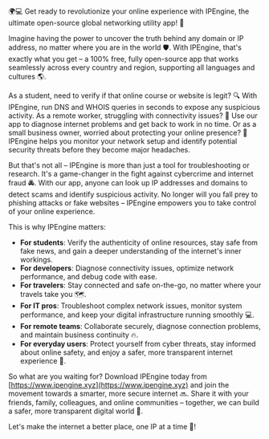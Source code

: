 🌍💻 Get ready to revolutionize your online experience with IPEngine, the ultimate open-source global networking utility app! 🚀

Imagine having the power to uncover the truth behind any domain or IP address, no matter where you are in the world 🛡️. With IPEngine, that's exactly what you get – a 100% free, fully open-source app that works seamlessly across every country and region, supporting all languages and cultures 🌎.

As a student, need to verify if that online course or website is legit? 🔍 With IPEngine, run DNS and WHOIS queries in seconds to expose any suspicious activity. As a remote worker, struggling with connectivity issues? 📡 Use our app to diagnose internet problems and get back to work in no time. Or as a small business owner, worried about protecting your online presence? 💸 IPEngine helps you monitor your network setup and identify potential security threats before they become major headaches.

But that's not all – IPEngine is more than just a tool for troubleshooting or research. It's a game-changer in the fight against cybercrime and internet fraud 🚔. With our app, anyone can look up IP addresses and domains to detect scams and identify suspicious activity. No longer will you fall prey to phishing attacks or fake websites – IPEngine empowers you to take control of your online experience.

This is why IPEngine matters:

* **For students**: Verify the authenticity of online resources, stay safe from fake news, and gain a deeper understanding of the internet's inner workings.
* **For developers**: Diagnose connectivity issues, optimize network performance, and debug code with ease.
* **For travelers**: Stay connected and safe on-the-go, no matter where your travels take you 🗺️.
* **For IT pros**: Troubleshoot complex network issues, monitor system performance, and keep your digital infrastructure running smoothly 💻.
* **For remote teams**: Collaborate securely, diagnose connection problems, and maintain business continuity 🔥.
* **For everyday users**: Protect yourself from cyber threats, stay informed about online safety, and enjoy a safer, more transparent internet experience 🌟.

So what are you waiting for? Download IPEngine today from [https://www.ipengine.xyz](https://www.ipengine.xyz) and join the movement towards a smarter, more secure internet 🔜. Share it with your friends, family, colleagues, and online communities – together, we can build a safer, more transparent digital world 🌟.

Let's make the internet a better place, one IP at a time 💪!